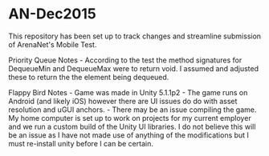 # AN-Dec2015

This repository has been set up to track changes and streamline submission of ArenaNet's Mobile Test.

Priority Queue Notes
	- According to the test the method signatures for DequeueMin and DequeueMax were to return void. I assumed and adjusted these to return the the element being dequeued.
	
Flappy Bird Notes
	- Game was made in Unity 5.1.1p2
	- The game runs on Android (and likely iOS) however there are UI issues do do with asset resolution and uGUI anchors.
	- There may be an issue compiling the game. My home computer is set up to work on projects for my current employer and we run a custom build of the Unity UI libraries. I do not believe this will be an issue as I have not made use of anything of the modifications but I must re-install unity before I can be certain.